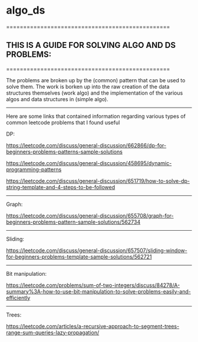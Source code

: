 # algo_ds

================================================

## THIS IS A GUIDE FOR SOLVING ALGO AND DS PROBLEMS:

================================================

The problems are broken up by the (common) pattern that can be used to solve them.  The work is borken up into the raw creation of the data structures themselves (work algo) and the implementation of the various algos and data structures in (simple algo).

---

Here are some links that contained information regarding various types of common leetcode problems that I found useful

DP:

https://leetcode.com/discuss/general-discussion/662866/dp-for-beginners-problems-patterns-sample-solutions

https://leetcode.com/discuss/general-discussion/458695/dynamic-programming-patterns

https://leetcode.com/discuss/general-discussion/651719/how-to-solve-dp-string-template-and-4-steps-to-be-followed

---

Graph:

https://leetcode.com/discuss/general-discussion/655708/graph-for-beginners-problems-pattern-sample-solutions/562734

---

Sliding:

https://leetcode.com/discuss/general-discussion/657507/sliding-window-for-beginners-problems-template-sample-solutions/562721

---

Bit manipulation:

https://leetcode.com/problems/sum-of-two-integers/discuss/84278/A-summary%3A-how-to-use-bit-manipulation-to-solve-problems-easily-and-efficiently

---

Trees:

https://leetcode.com/articles/a-recursive-approach-to-segment-trees-range-sum-queries-lazy-propagation/
